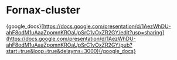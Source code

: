 # Fornax-cluster

{google_docs}[https://docs.google.com/presentation/d/1AezWhDU-ahF8odM1uAaaZpomnKROaUpSrC1vOxZR2GY/edit?usp=sharing](https://docs.google.com/presentation/d/1AezWhDU-ahF8odM1uAaaZpomnKROaUpSrC1vOxZR2GY/pub?start=true&loop=true&delayms=3000){/google_docs}
